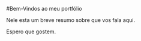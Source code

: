 #Bem-Vindos ao meu portfólio

Nele esta um breve resumo sobre que vos fala aqui.

Espero que gostem.
